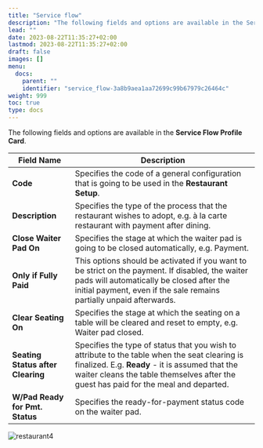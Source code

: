 ```yaml
---
title: "Service flow"
description: "The following fields and options are available in the Service Flow Profile Card."
lead: ""
date: 2023-08-22T11:35:27+02:00
lastmod: 2023-08-22T11:35:27+02:00
draft: false
images: []
menu:
  docs:
    parent: ""
    identifier: "service_flow-3a8b9aea1aa72699c99b67979c26464c"
weight: 999
toc: true
type: docs
---
```


The following fields and options are available in the **Service Flow Profile Card**.

| Field Name      | Description |
| ----------- | ----------- |
| **Code** | Specifies the code of a general configuration that is going to be used in the **Restaurant Setup**. | 
| **Description** | Specifies the type of the process that the restaurant wishes to adopt, e.g. à la carte restaurant with payment after dining. | 
| **Close Waiter Pad On** | Specifies the stage at which the waiter pad is going to be closed automatically, e.g. Payment. |
| **Only if Fully Paid** | This options should be activated if you want to be strict on the payment. If disabled, the waiter pads will automatically be closed after the initial payment, even if the sale remains partially unpaid afterwards. | 
| **Clear Seating On** | Specifies the stage at which the seating on a table will be cleared and reset to empty, e.g. Waiter pad closed. | 
| **Seating Status after Clearing** | Specifies the type of status that you wish to attribute to the table when the seat clearing is finalized. E.g. **Ready** - it is assumed that the waiter cleans the table themselves after the guest has paid for the meal and departed. | 
| **W/Pad Ready for Pmt. Status** | Specifies the ready-for-payment status code on the waiter pad. |

![restaurant4](restaurant4.PNG)